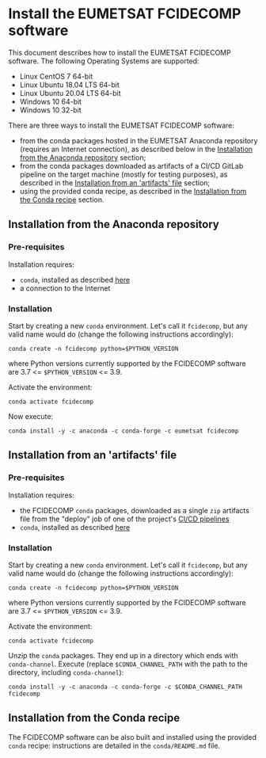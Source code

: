 # Install the EUMETSAT FCIDECOMP software

This document describes how to install the EUMETSAT FCIDECOMP software.
The following Operating Systems are supported:

- Linux CentOS 7 64-bit
- Linux Ubuntu 18.04 LTS 64-bit
- Linux Ubuntu 20.04 LTS 64-bit
- Windows 10 64-bit
- Windows 10 32-bit

There are three ways to install the EUMETSAT FCIDECOMP software:

- from the conda packages hosted in the EUMETSAT Anaconda repository (requires an Internet connection),
as described below in the [Installation from the Anaconda repository](#installation-from-the-anaconda-repository)
section;
- from the conda packages downloaded as artifacts of a CI/CD GitLab pipeline on the target machine 
(mostly for testing purposes), as described in the 
[Installation from an 'artifacts' file](#installation-from-an-artifacts-file) section;
- using the provided conda recipe, as described in the 
[Installation from the Conda recipe](#installation-from-the-conda-recipe) section.

## Installation from the Anaconda repository

### Pre-requisites

Installation requires:

- `conda`, installed as described
  [here](<https://conda.io/projects/conda/en/latest/user-guide/install/index.html>)
- a connection to the Internet

### Installation

Start by creating a new `conda` environment. Let's call it `fcidecomp`, but
any valid name would do (change the following instructions accordingly):

    conda create -n fcidecomp python=$PYTHON_VERSION
    
where Python versions currently supported by the FCIDECOMP software are 3.7 <= `$PYTHON_VERSION` <= 3.9.

Activate the environment:

    conda activate fcidecomp

Now execute:

    conda install -y -c anaconda -c conda-forge -c eumetsat fcidecomp

## Installation from an 'artifacts' file

### Pre-requisites

Installation requires:

- the FCIDECOMP `conda` packages, downloaded as a single `zip` artifacts file from the "deploy" job of one of the 
  project's [CI/CD pipelines](<https://gitlab.eumetsat.int/sepdssme/fcidecomp/fcidecomp/-/pipelines>)
- `conda`, installed as described
  [here](<https://conda.io/projects/conda/en/latest/user-guide/install/index.html>)

### Installation

Start by creating a new `conda` environment. Let's call it `fcidecomp`, but
any valid name would do (change the following instructions accordingly):

    conda create -n fcidecomp python=$PYTHON_VERSION
    
where Python versions currently supported by the FCIDECOMP software are 3.7 <= `$PYTHON_VERSION` <= 3.9.

Activate the environment:

    conda activate fcidecomp

Unzip the `conda` packages. They end up in a directory which ends with `conda-channel`.
Execute (replace `$CONDA_CHANNEL_PATH` with the path to the directory, including `conda-channel`):

    conda install -y -c anaconda -c conda-forge -c $CONDA_CHANNEL_PATH fcidecomp


## Installation from the Conda recipe

The FCIDECOMP software can be also built and installed using the provided `conda` recipe: instructions are detailed in 
the `conda/README.md` file.




